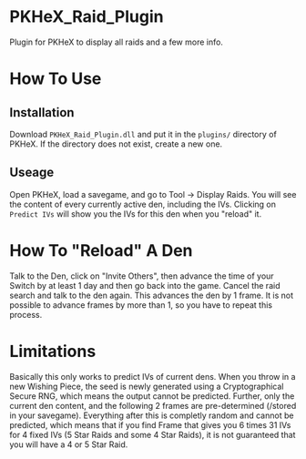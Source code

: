 # PKHeX_Raid_Plugin
Plugin for PKHeX to display all raids and a few more info.

# How To Use
## Installation
Download ``PKHeX_Raid_Plugin.dll`` and put it in the ``plugins/`` directory of PKHeX. If the directory does not exist, create a new one.

## Useage
Open PKHeX, load a savegame, and go to Tool -> Display Raids. You will see the content of every currently active den, including the IVs. Clicking on ``Predict IVs`` will show you the IVs for this den when you "reload" it.

# How To "Reload" A Den
Talk to the Den, click on "Invite Others", then advance the time of your Switch by at least 1 day and then go back into the game. Cancel the raid search and talk to the den again. This advances the den by 1 frame. It is not possible to advance frames by more than 1, so you have to repeat this process.

# Limitations
Basically this only works to predict IVs of current dens. When you throw in a new Wishing Piece, the seed is newly generated using a Cryptographical Secure RNG, which means the output cannot be predicted. Further, only the current den content, and the following 2 frames are pre-determined (/stored in your savegame). Everything after this is completly random and cannot be predicted, which means that if you find  Frame that gives you 6 times 31 IVs for 4 fixed IVs (5 Star Raids and some 4 Star Raids), it is not guaranteed that you will have a 4 or 5 Star Raid.

